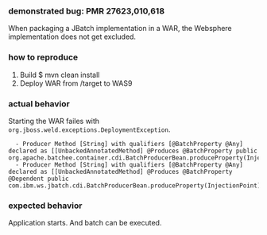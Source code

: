 ### demonstrated bug: PMR 27623,010,618

When packaging a JBatch implementation in a WAR, the Websphere implementation does not get excluded.

### how to reproduce

1. Build $ mvn clean install
2. Deploy WAR from /target to WAS9

### actual behavior

Starting the WAR failes with `org.jboss.weld.exceptions.DeploymentException`.
```
  - Producer Method [String] with qualifiers [@BatchProperty @Any] declared as [[UnbackedAnnotatedMethod] @Produces @BatchProperty public org.apache.batchee.container.cdi.BatchProducerBean.produceProperty(InjectionPoint)],
  - Producer Method [String] with qualifiers [@BatchProperty @Any] declared as [[UnbackedAnnotatedMethod] @Produces @BatchProperty @Dependent public com.ibm.ws.jbatch.cdi.BatchProducerBean.produceProperty(InjectionPoint)]
```


### expected behavior

Application starts. And batch can be executed.
